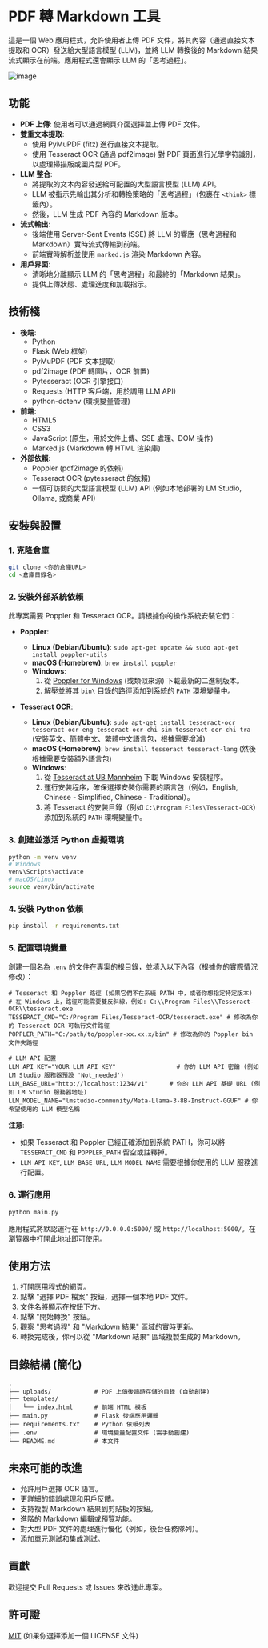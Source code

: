 # PDF 轉 Markdown 工具

這是一個 Web 應用程式，允許使用者上傳 PDF 文件，將其內容（通過直接文本提取和 OCR）發送給大型語言模型 (LLM)，並將 LLM 轉換後的 Markdown 結果流式顯示在前端。應用程式還會顯示 LLM 的「思考過程」。

![image](https://github.com/user-attachments/assets/382409f5-ef5f-46c4-acc3-5ea534d934f9)

## 功能

*   **PDF 上傳**: 使用者可以通過網頁介面選擇並上傳 PDF 文件。
*   **雙重文本提取**:
    *   使用 PyMuPDF (fitz) 進行直接文本提取。
    *   使用 Tesseract OCR (通過 pdf2image) 對 PDF 頁面進行光學字符識別，以處理掃描版或圖片型 PDF。
*   **LLM 整合**:
    *   將提取的文本內容發送給可配置的大型語言模型 (LLM) API。
    *   LLM 被指示先輸出其分析和轉換策略的「思考過程」（包裹在 `<think>` 標籤內）。
    *   然後，LLM 生成 PDF 內容的 Markdown 版本。
*   **流式輸出**:
    *   後端使用 Server-Sent Events (SSE) 將 LLM 的響應（思考過程和 Markdown）實時流式傳輸到前端。
    *   前端實時解析並使用 `marked.js` 渲染 Markdown 內容。
*   **用戶界面**:
    *   清晰地分離顯示 LLM 的「思考過程」和最終的「Markdown 結果」。
    *   提供上傳狀態、處理進度和加載指示。

## 技術棧

*   **後端**:
    *   Python
    *   Flask (Web 框架)
    *   PyMuPDF (PDF 文本提取)
    *   pdf2image (PDF 轉圖片，OCR 前置)
    *   Pytesseract (OCR 引擎接口)
    *   Requests (HTTP 客戶端，用於調用 LLM API)
    *   python-dotenv (環境變量管理)
*   **前端**:
    *   HTML5
    *   CSS3
    *   JavaScript (原生，用於文件上傳、SSE 處理、DOM 操作)
    *   Marked.js (Markdown 轉 HTML 渲染庫)
*   **外部依賴**:
    *   Poppler (pdf2image 的依賴)
    *   Tesseract OCR (pytesseract 的依賴)
    *   一個可訪問的大型語言模型 (LLM) API (例如本地部署的 LM Studio, Ollama, 或商業 API)

## 安裝與設置

### 1. 克隆倉庫

```bash
git clone <你的倉庫URL>
cd <倉庫目錄名>
```

### 2. 安裝外部系統依賴

此專案需要 Poppler 和 Tesseract OCR。請根據你的操作系統安裝它們：

*   **Poppler**:
    *   **Linux (Debian/Ubuntu)**: `sudo apt-get update && sudo apt-get install poppler-utils`
    *   **macOS (Homebrew)**: `brew install poppler`
    *   **Windows**:
        1.  從 [Poppler for Windows](https://github.com/oschwartz10612/poppler-windows/releases/) (或類似來源) 下載最新的二進制版本。
        2.  解壓並將其 `bin\` 目錄的路徑添加到系統的 `PATH` 環境變量中。

*   **Tesseract OCR**:
    *   **Linux (Debian/Ubuntu)**: `sudo apt-get install tesseract-ocr tesseract-ocr-eng tesseract-ocr-chi-sim tesseract-ocr-chi-tra` (安裝英文、簡體中文、繁體中文語言包，根據需要增減)
    *   **macOS (Homebrew)**: `brew install tesseract tesseract-lang` (然後根據需要安裝額外語言包)
    *   **Windows**:
        1.  從 [Tesseract at UB Mannheim](https://github.com/UB-Mannheim/tesseract/wiki) 下載 Windows 安裝程序。
        2.  運行安裝程序，確保選擇安裝你需要的語言包（例如，English, Chinese - Simplified, Chinese - Traditional）。
        3.  將 Tesseract 的安裝目錄（例如 `C:\Program Files\Tesseract-OCR`）添加到系統的 `PATH` 環境變量中。

### 3. 創建並激活 Python 虛擬環境

```bash
python -m venv venv
# Windows
venv\Scripts\activate
# macOS/Linux
source venv/bin/activate
```

### 4. 安裝 Python 依賴

```bash
pip install -r requirements.txt
```

### 5. 配置環境變量

創建一個名為 `.env` 的文件在專案的根目錄，並填入以下內容（根據你的實際情況修改）：

```env
# Tesseract 和 Poppler 路徑 (如果它們不在系統 PATH 中，或者你想指定特定版本)
# 在 Windows 上，路徑可能需要雙反斜線，例如: C:\\Program Files\\Tesseract-OCR\\tesseract.exe
TESSERACT_CMD="C:/Program Files/Tesseract-OCR/tesseract.exe" # 修改為你的 Tesseract OCR 可執行文件路徑
POPPLER_PATH="C:/path/to/poppler-xx.xx.x/bin" # 修改為你的 Poppler bin 文件夾路徑

# LLM API 配置
LLM_API_KEY="YOUR_LLM_API_KEY"                 # 你的 LLM API 密鑰 (例如 LM Studio 服務器預設 'Not_needed')
LLM_BASE_URL="http://localhost:1234/v1"      # 你的 LLM API 基礎 URL (例如 LM Studio 服務器地址)
LLM_MODEL_NAME="lmstudio-community/Meta-Llama-3-8B-Instruct-GGUF" # 你希望使用的 LLM 模型名稱
```

**注意**:
*   如果 Tesseract 和 Poppler 已經正確添加到系統 PATH，你可以將 `TESSERACT_CMD` 和 `POPPLER_PATH` 留空或註釋掉。
*   `LLM_API_KEY`, `LLM_BASE_URL`, `LLM_MODEL_NAME` 需要根據你使用的 LLM 服務進行配置。

### 6. 運行應用

```bash
python main.py
```

應用程式將默認運行在 `http://0.0.0.0:5000/` 或 `http://localhost:5000/`。在瀏覽器中打開此地址即可使用。

## 使用方法

1.  打開應用程式的網頁。
2.  點擊 "選擇 PDF 檔案" 按鈕，選擇一個本地 PDF 文件。
3.  文件名將顯示在按鈕下方。
4.  點擊 "開始轉換" 按鈕。
5.  觀察 "思考過程" 和 "Markdown 結果" 區域的實時更新。
6.  轉換完成後，你可以從 "Markdown 結果" 區域複製生成的 Markdown。

## 目錄結構 (簡化)

```
.
├── uploads/            # PDF 上傳後臨時存儲的目錄 (自動創建)
├── templates/
│   └── index.html      # 前端 HTML 模板
├── main.py             # Flask 後端應用邏輯
├── requirements.txt    # Python 依賴列表
├── .env                # 環境變量配置文件 (需手動創建)
└── README.md           # 本文件
```

## 未來可能的改進

*   允許用戶選擇 OCR 語言。
*   更詳細的錯誤處理和用戶反饋。
*   支持複製 Markdown 結果到剪貼板的按鈕。
*   進階的 Markdown 編輯或預覽功能。
*   對大型 PDF 文件的處理進行優化（例如，後台任務隊列）。
*   添加單元測試和集成測試。

## 貢獻

歡迎提交 Pull Requests 或 Issues 來改進此專案。

## 許可證

[MIT](LICENSE) (如果你選擇添加一個 LICENSE 文件)
